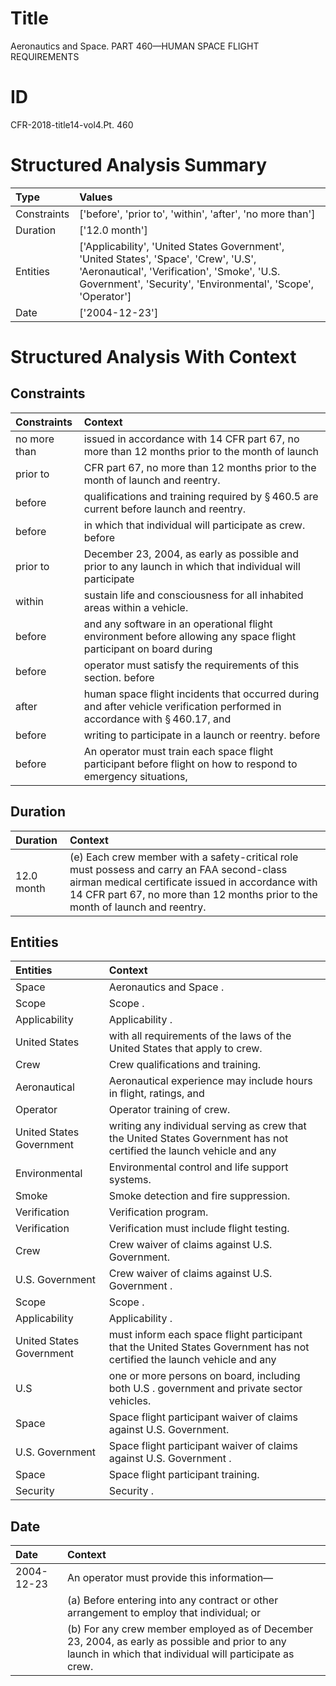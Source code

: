 # Title

 Aeronautics and Space. PART 460—HUMAN SPACE FLIGHT REQUIREMENTS


# ID

 CFR-2018-title14-vol4.Pt. 460


# Structured Analysis Summary

| Type        | Values                                                                                                                                                                                               |
|:------------|:-----------------------------------------------------------------------------------------------------------------------------------------------------------------------------------------------------|
| Constraints | ['before', 'prior to', 'within', 'after', 'no more than']                                                                                                                                            |
| Duration    | ['12.0 month']                                                                                                                                                                                       |
| Entities    | ['Applicability', 'United States Government', 'United States', 'Space', 'Crew', 'U.S', 'Aeronautical', 'Verification', 'Smoke', 'U.S. Government', 'Security', 'Environmental', 'Scope', 'Operator'] |
| Date        | ['2004-12-23']                                                                                                                                                                                       |


# Structured Analysis With Context

 


## Constraints

| Constraints   | Context                                                                                                                                |
|:--------------|:---------------------------------------------------------------------------------------------------------------------------------------|
| no more than  | issued in accordance with 14 CFR part 67, no more than 12 months prior to the month of launch                                          |
| prior to      | CFR part 67, no more than 12 months prior to  the month of launch and reentry.                                                         |
| before        | qualifications and training required by &#167;&#8201;460.5 are current before  launch and reentry.                                     |
| before        | in which that individual will participate as crew. before                                                                              |
| prior to      | December 23, 2004, as early as possible and prior to any launch in which that individual will participate                              |
| within        | sustain life and consciousness for all inhabited areas within  a vehicle.                                                              |
| before        | and any software in an operational flight environment before allowing any space flight participant on board during                     |
| before        | operator must satisfy the requirements of this section. before                                                                         |
| after         | human space flight incidents that occurred during and after vehicle verification performed in accordance with &#167;&#8201;460.17, and |
| before        | writing to participate in a launch or reentry. before                                                                                  |
| before        | An operator must train each space flight participant  before flight on how to respond to emergency situations,                         |


## Duration

| Duration   | Context                                                                                                                                                                                                                           |
|:-----------|:----------------------------------------------------------------------------------------------------------------------------------------------------------------------------------------------------------------------------------|
| 12.0 month | (e) Each crew member with a safety-critical role must possess and carry an FAA second-class airman medical certificate issued in accordance with 14 CFR part 67, no more than 12 months prior to the month of launch and reentry. |


## Entities

| Entities                 | Context                                                                                                                  |
|:-------------------------|:-------------------------------------------------------------------------------------------------------------------------|
| Space                    | Aeronautics and  Space .                                                                                                 |
| Scope                    | Scope .                                                                                                                  |
| Applicability            | Applicability .                                                                                                          |
| United States            | with all requirements of the laws of the United States  that apply to crew.                                              |
| Crew                     | Crew  qualifications and training.                                                                                       |
| Aeronautical             | Aeronautical experience may include hours in flight, ratings, and                                                        |
| Operator                 | Operator  training of crew.                                                                                              |
| United States Government | writing any individual serving as crew that the United States Government has not certified the launch vehicle and any    |
| Environmental            | Environmental  control and life support systems.                                                                         |
| Smoke                    | Smoke  detection and fire suppression.                                                                                   |
| Verification             | Verification  program.                                                                                                   |
| Verification             | Verification  must include flight testing.                                                                               |
| Crew                     | Crew  waiver of claims against U.S. Government.                                                                          |
| U.S. Government          | Crew waiver of claims against  U.S. Government .                                                                         |
| Scope                    | Scope .                                                                                                                  |
| Applicability            | Applicability .                                                                                                          |
| United States Government | must inform each space flight participant that the United States Government has not certified the launch vehicle and any |
| U.S                      | one or more persons on board, including both U.S . government and private sector vehicles.                               |
| Space                    | Space  flight participant waiver of claims against U.S. Government.                                                      |
| U.S. Government          | Space flight participant waiver of claims against  U.S. Government .                                                     |
| Space                    | Space  flight participant training.                                                                                      |
| Security                 | Security .                                                                                                               |


## Date

| Date       | Context                                                                                                                                                                 |
|:-----------|:------------------------------------------------------------------------------------------------------------------------------------------------------------------------|
| 2004-12-23 | An operator must provide this information&#8212;                                                                                                                        |
|            |               (a) Before entering into any contract or other arrangement to employ that individual; or                                                                  |
|            |               (b) For any crew member employed as of December 23, 2004, as early as possible and prior to any launch in which that individual will participate as crew. |


